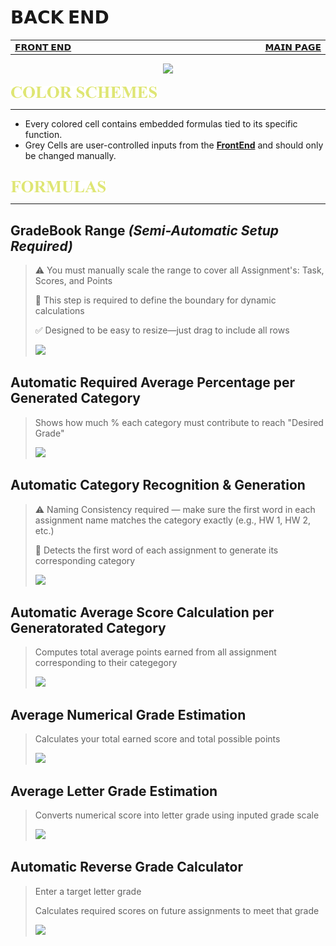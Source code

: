 # 𝗕𝗔𝗖𝗞 𝗘𝗡𝗗
<table>
  <tr>
    <td width="500px" align="left">
      <a href="./panel_frontend.md">𝗙𝗥𝗢𝗡𝗧 𝗘𝗡𝗗</a>
    </td>
    <td width="500px" align="right">
      <a href="./README.md">𝗠𝗔𝗜𝗡 𝗣𝗔𝗚𝗘</a>  
    </td>
  </tr>
</table>

<div align="center">
<img src= https://github.com/Kyros0718/Excel_Projects/blob/main/Grade_Pilot/images/backendcolorschemes.png width=400>
</div>

<br>
<img src="./images/cw_color_schemes.png" height="20">

****

- Every colored cell contains embedded formulas tied to its specific function.
- Grey Cells are user-controlled inputs from the **[FrontEnd](https://github.com/Kyros0718/Excel_Projects/blob/main/Grade_Pilot/panel_frontend.md)** and should only be changed manually. 

<br>
<img src="./images/cw_formulas.png" height="20">

****

## GradeBook Range _(Semi-Automatic Setup Required)_
> ⚠️ You must manually scale the range to cover all Assignment's: Task, Scores, and Points
> 
> 🧩 This step is required to define the boundary for dynamic calculations
> 
> ✅ Designed to be easy to resize—just drag to include all rows
> 
> <img src=https://github.com/Kyros0718/Excel_Projects/blob/main/Grade_Pilot/images/blockRangeGradeBookTable.png >

## Automatic Required Average Percentage per Generated Category
> Shows how much % each category must contribute to reach "Desired Grade"
> 
> <img src= https://github.com/Kyros0718/Excel_Projects/blob/main/Grade_Pilot/images/desiredPercentage.png>


## Automatic Category Recognition & Generation
>⚠️ Naming Consistency required — make sure the first word in each assignment name matches the category exactly (e.g., HW 1, HW 2, etc.)
>
>🧩 Detects the first word of each assignment to generate its corresponding category
>
><img src= https://github.com/Kyros0718/Excel_Projects/blob/main/Grade_Pilot/images/assignementCategoryGenerator.png>

## Automatic Average Score Calculation per Generatorated Category
> Computes total average points earned from all assignment corresponding to their categegory
>
> <img src= https://github.com/Kyros0718/Excel_Projects/blob/main/Grade_Pilot/images/avgScoreGenerator.png>

## Average Numerical Grade Estimation
> Calculates your total earned score and total possible points
>
> <img src= https://github.com/Kyros0718/Excel_Projects/blob/main/Grade_Pilot/images/totalScoreAndPoints.png>

## Average Letter Grade Estimation
> Converts numerical score into letter grade using inputed grade scale
>
> <img src= https://github.com/Kyros0718/Excel_Projects/blob/main/Grade_Pilot/images/letterGradeEstimation.png>

## Automatic Reverse Grade Calculator
> Enter a target letter grade
> 
> Calculates required scores on future assignments to meet that grade
>
> <img src= https://github.com/Kyros0718/Excel_Projects/blob/main/Grade_Pilot/images/reverseScoreCalculator.png>

